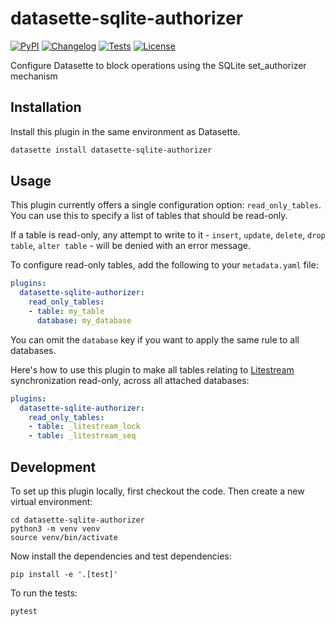 # datasette-sqlite-authorizer

[![PyPI](https://img.shields.io/pypi/v/datasette-sqlite-authorizer.svg)](https://pypi.org/project/datasette-sqlite-authorizer/)
[![Changelog](https://img.shields.io/github/v/release/datasette/datasette-sqlite-authorizer?include_prereleases&label=changelog)](https://github.com/datasette/datasette-sqlite-authorizer/releases)
[![Tests](https://github.com/datasette/datasette-sqlite-authorizer/workflows/Test/badge.svg)](https://github.com/datasette/datasette-sqlite-authorizer/actions?query=workflow%3ATest)
[![License](https://img.shields.io/badge/license-Apache%202.0-blue.svg)](https://github.com/datasette/datasette-sqlite-authorizer/blob/main/LICENSE)

Configure Datasette to block operations using the SQLite set_authorizer mechanism

## Installation

Install this plugin in the same environment as Datasette.
```bash
datasette install datasette-sqlite-authorizer
```
## Usage

This plugin currently offers a single configuration option: `read_only_tables`. You can use this to specify a list of tables that should be read-only.

If a table is read-only, any attempt to write to it - `insert`, `update`, `delete`, `drop table`, `alter table` - will be denied with an error message.

To configure read-only tables, add the following to your `metadata.yaml` file:

```yaml
plugins:
  datasette-sqlite-authorizer:
    read_only_tables:
    - table: my_table
      database: my_database
```
You can omit the `database` key if you want to apply the same rule to all databases.

Here's how to use this plugin to make all tables relating to [Litestream](https://litestream.io/) synchronization read-only, across all attached databases:

```yaml
plugins:
  datasette-sqlite-authorizer:
    read_only_tables:
    - table: _litestream_lock
    - table: _litestream_seq
```

## Development

To set up this plugin locally, first checkout the code. Then create a new virtual environment:

    cd datasette-sqlite-authorizer
    python3 -m venv venv
    source venv/bin/activate

Now install the dependencies and test dependencies:

    pip install -e '.[test]'

To run the tests:

    pytest
